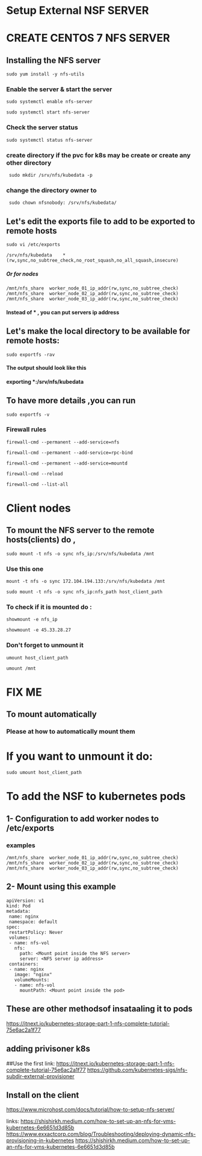 
# Setup External NSF SERVER
# CREATE CENTOS 7 NFS SERVER

## Installing the NFS server
```
sudo yum install -y nfs-utils
```
### Enable the server & start the server
```
sudo systemctl enable nfs-server
```
```
sudo systemctl start nfs-server
```
### Check the server status 
```
sudo systemctl status nfs-server
```
### create  directory if the pvc for k8s may be create  or create any other directory
```
 sudo mkdir /srv/nfs/kubedata -p
```
 ### change the directory owner to 
```
 sudo chown nfsnobody: /srv/nfs/kubedata/
```
 ## Let's edit the exports file to add to be exported to remote hosts
 ```
 sudo vi /etc/exports
 ```
 ```
 /srv/nfs/kubedata    *(rw,sync,no_subtree_check,no_root_squash,no_all_squash,insecure)
 ```
 ##### Or for nodes
 ```
 /mnt/nfs_share  worker_node_01_ip_addr(rw,sync,no_subtree_check)
/mnt/nfs_share  worker_node_02_ip_addr(rw,sync,no_subtree_check)
/mnt/nfs_share  worker_node_03_ip_addr(rw,sync,no_subtree_check)
```
 #### Instead of * , you can put servers ip address
 
 ## Let's make the local directory to be available for remote hosts:
 ```
 sudo exportfs -rav
 ```
 #### The output should look like this 
 #### exporting *:/srv/nfs/kubedata
 ## To have more details ,you can run 
 ```
 sudo exportfs -v
 ```
 ### Firewall rules
 ```
 firewall-cmd --permanent --add-service=nfs
 ```
 ```
 firewall-cmd --permanent --add-service=rpc-bind
 ```
 ```
 firewall-cmd --permanent --add-service=mountd
 ```
 ```
 firewall-cmd --reload
 ```
 ```
 firewall-cmd --list-all
 ```
 # Client nodes
 
 ## To mount the NFS server to the remote hosts(clients) do ,
 ```
sudo mount -t nfs -o sync nfs_ip:/srv/nfs/kubedata /mnt
```
### Use this one
```
mount -t nfs -o sync 172.104.194.133:/srv/nfs/kubedata /mnt
```
```
sudo mount -t nfs -o sync nfs_ip:nfs_path host_client_path
```
### To check if it is mounted do :
```
showmount -e nfs_ip
```
```
showmount -e 45.33.28.27
```
### Don't forget to unmount it
```
umount host_client_path
```
```
umount /mnt
```

# FIX ME
## To mount automatically 
### Please at how to automatically mount them


# If you want to unmount it do:
```
sudo umount host_client_path
```

 
 # To add the NSF to kubernetes pods
 ## 1- Configuration to add worker nodes to /etc/exports
 ### examples 
 ```
 /mnt/nfs_share  worker_node_01_ip_addr(rw,sync,no_subtree_check)
/mnt/nfs_share  worker_node_02_ip_addr(rw,sync,no_subtree_check)
/mnt/nfs_share  worker_node_03_ip_addr(rw,sync,no_subtree_check)
```
 ## 2- Mount using this example
 ```
apiVersion: v1
kind: Pod
metadata:
  name: nginx
  namespace: default
spec:
  restartPolicy: Never
  volumes:
  - name: nfs-vol
    nfs:
      path: <Mount point inside the NFS server>
      server: <NFS server ip address>
  containers:
  - name: nginx
    image: "nginx"
    volumeMounts:
    - name: nfs-vol
      mountPath: <Mount point inside the pod>
 ```
 
 ## These are other methodsof insataaling it to pods
 https://itnext.io/kubernetes-storage-part-1-nfs-complete-tutorial-75e6ac2a1f77
 
## adding privisoner k8s
##Use the first link:
https://itnext.io/kubernetes-storage-part-1-nfs-complete-tutorial-75e6ac2a1f77
https://github.com/kubernetes-sigs/nfs-subdir-external-provisioner
## Install on the client
https://www.microhost.com/docs/tutorial/how-to-setup-nfs-server/

links:
https://shishirkh.medium.com/how-to-set-up-an-nfs-for-vms-kubernetes-6e6651d3d85b
https://www.exxactcorp.com/blog/Troubleshooting/deploying-dynamic-nfs-provisioning-in-kubernetes
https://shishirkh.medium.com/how-to-set-up-an-nfs-for-vms-kubernetes-6e6651d3d85b
